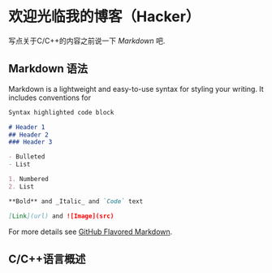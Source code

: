 #  欢迎光临我的博客（Hacker） 

写点关于C/C++的内容之前说一下 *Markdown* 吧.

## Markdown 语法

Markdown is a lightweight and easy-to-use syntax for styling your writing. It includes conventions for

```markdown
Syntax highlighted code block

# Header 1
## Header 2
### Header 3

- Bulleted
- List

1. Numbered
2. List

**Bold** and _Italic_ and `Code` text

[Link](url) and ![Image](src)
```

For more details see [GitHub Flavored Markdown](https://guides.github.com/features/mastering-markdown/).

## C/C++语言概述